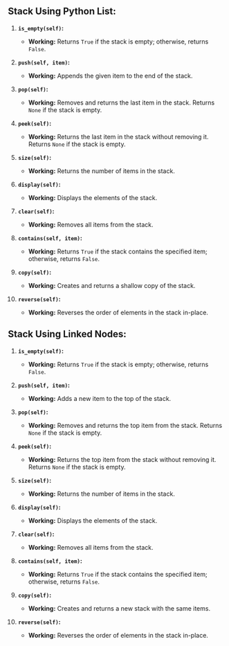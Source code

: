 ## Stack Using Python List:

1. **`is_empty(self)`:**
   - **Working:** Returns `True` if the stack is empty; otherwise, returns `False`.

2. **`push(self, item)`:**
   - **Working:** Appends the given item to the end of the stack.

3. **`pop(self)`:**
   - **Working:** Removes and returns the last item in the stack. Returns `None` if the stack is empty.

4. **`peek(self)`:**
   - **Working:** Returns the last item in the stack without removing it. Returns `None` if the stack is empty.

5. **`size(self)`:**
   - **Working:** Returns the number of items in the stack.

6. **`display(self)`:**
   - **Working:** Displays the elements of the stack.

7. **`clear(self)`:**
   - **Working:** Removes all items from the stack.

8. **`contains(self, item)`:**
   - **Working:** Returns `True` if the stack contains the specified item; otherwise, returns `False`.

9. **`copy(self)`:**
   - **Working:** Creates and returns a shallow copy of the stack.

10. **`reverse(self)`:**
    - **Working:** Reverses the order of elements in the stack in-place.

## Stack Using Linked Nodes:

1. **`is_empty(self)`:**
   - **Working:** Returns `True` if the stack is empty; otherwise, returns `False`.

2. **`push(self, item)`:**
   - **Working:** Adds a new item to the top of the stack.

3. **`pop(self)`:**
   - **Working:** Removes and returns the top item from the stack. Returns `None` if the stack is empty.

4. **`peek(self)`:**
   - **Working:** Returns the top item from the stack without removing it. Returns `None` if the stack is empty.

5. **`size(self)`:**
   - **Working:** Returns the number of items in the stack.

6. **`display(self)`:**
   - **Working:** Displays the elements of the stack.

7. **`clear(self)`:**
   - **Working:** Removes all items from the stack.

8. **`contains(self, item)`:**
   - **Working:** Returns `True` if the stack contains the specified item; otherwise, returns `False`.

9. **`copy(self)`:**
   - **Working:** Creates and returns a new stack with the same items.

10. **`reverse(self)`:**
    - **Working:** Reverses the order of elements in the stack in-place.